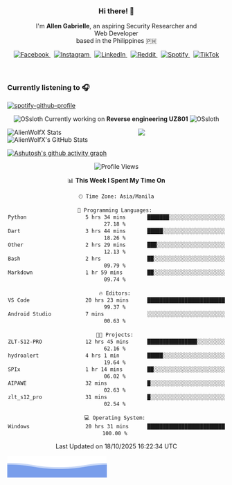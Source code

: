 <!-- AlienWolfX -->
<div align="center">
  <!-- Profile Banner -->
<!--   <img src="assets/banner.png" alt="Banner" /> -->
  
  <!-- Introduction -->
  <div>
    <h3>Hi there! 👋</h3>
    <p>
      I'm <strong>Allen Gabrielle</strong>, an aspiring Security Researcher and<br/>
      Web Developer<br/>
      based in the Philippines 🇵🇭
    </p>
  </div>

  <!-- Social Media Badges -->
  <div>
    <a href="https://facebook.com/nullbyallen">
      <img src="https://img.shields.io/badge/Facebook-%231877F2.svg?logo=Facebook&logoColor=white" alt="Facebook"/>
    </a>&nbsp;
    <a href="https://instagram.com/nullbyallen">
      <img src="https://img.shields.io/badge/Instagram-%23E4405F.svg?logo=Instagram&logoColor=white" alt="Instagram"/>
    </a>&nbsp;
    <a href="https://www.linkedin.com/in/cruizallen">
      <img src="https://img.shields.io/badge/LinkedIn-0A66C2?logo=linkedin&logoColor=white" alt="LinkedIn"/>
    </a>&nbsp;
    <a href="https://www.reddit.com/user/AlienWolfX05">
      <img src="https://img.shields.io/badge/Reddit-FF4500?logo=reddit&logoColor=white" alt="Reddit"/>
    </a>&nbsp;
    <a href="https://open.spotify.com/user/eui8z7q3mzgrl6ogni10r05f6">
      <img src="https://img.shields.io/badge/Spotify-1ED760?logo=spotify&logoColor=white" alt="Spotify"/>
    </a>&nbsp;
    <a href="https://www.tiktok.com/@yourallen_05">
      <img src="https://img.shields.io/badge/TikTok-black?logo=tiktok&logoColor=white" alt="TikTok"/>
    </a>
  </div>
</div>

<br />
<br />

### Currently listening to 🎧

<div align="left">

[![spotify-github-profile](https://spotify-github-profile.kittinanx.com/api/view?uid=eui8z7q3mzgrl6ogni10r05f6&cover_image=true&theme=novatorem&show_offline=true&background_color=121212&interchange=false&bar_color=fb8c00&bar_color_cover=false)](https://spotify-github-profile.kittinanx.com/api/view?uid=eui8z7q3mzgrl6ogni10r05f6&redirect=true)

</div>

<div align="center">

![OSsloth](https://git.io/OSsloth) Currently working on **Reverse engineering UZ801** ![OSsloth](https://git.io/OSsloth)

</div>

<img width="40%" align="right" src="https://i.imgur.com/L9apCTO.png"/>

<img width="50%" src="https://gh-readme-profile.vercel.app/api?username=AlienWolfX&theme=dark&hide_border=true&icon_color=FB8C00&hide_stroke=true&title=Stats&text_color=FEFEFE&username_color=FB8C00&photo_quality=90%" alt="AlienWolfX Stats" />

<img width="50%" src="https://nirzak-streak-stats.vercel.app?user=AlienWolfX&theme=dark&hide_border=true" alt="AlienWolfX's GitHub Stats" />

<br />

[![Ashutosh's github activity graph](https://github-readme-activity-graph.vercel.app/graph?username=AlienWolfX&hide_border=true&custom_title=Activity%20Graph&line=FB8C00&color=ffffff&theme=react-dark)](https://github.com/AlienWolfX)

<div align="center">

<!--START_SECTION:waka-->
![Profile Views](http://img.shields.io/badge/Profile%20Views-4-blue)

📊 **This Week I Spent My Time On** 

```text
🕑︎ Time Zone: Asia/Manila

💬 Programming Languages: 
Python                   5 hrs 34 mins       ███████░░░░░░░░░░░░░░░░░░   27.18 % 
Dart                     3 hrs 44 mins       █████░░░░░░░░░░░░░░░░░░░░   18.26 % 
Other                    2 hrs 29 mins       ███░░░░░░░░░░░░░░░░░░░░░░   12.13 % 
Bash                     2 hrs               ██░░░░░░░░░░░░░░░░░░░░░░░   09.79 % 
Markdown                 1 hr 59 mins        ██░░░░░░░░░░░░░░░░░░░░░░░   09.74 % 

🔥 Editors: 
VS Code                  20 hrs 23 mins      █████████████████████████   99.37 % 
Android Studio           7 mins              ░░░░░░░░░░░░░░░░░░░░░░░░░   00.63 % 

🐱‍💻 Projects: 
ZLT-S12-PRO              12 hrs 45 mins      ████████████████░░░░░░░░░   62.16 % 
hydroalert               4 hrs 1 min         █████░░░░░░░░░░░░░░░░░░░░   19.64 % 
SPIx                     1 hr 14 mins        ██░░░░░░░░░░░░░░░░░░░░░░░   06.02 % 
AIPAWE                   32 mins             █░░░░░░░░░░░░░░░░░░░░░░░░   02.63 % 
zlt_s12_pro              31 mins             █░░░░░░░░░░░░░░░░░░░░░░░░   02.54 % 

💻 Operating System: 
Windows                  20 hrs 31 mins      █████████████████████████   100.00 % 
```


 Last Updated on 18/10/2025 16:22:34 UTC
<!--END_SECTION:waka-->

</div>

<img src="https://raw.githubusercontent.com/warriorwizard/warriorwizard/2af4e1c3d1a916022110de41ff0d7246d94ffe8e/bottom_header.svg" />
